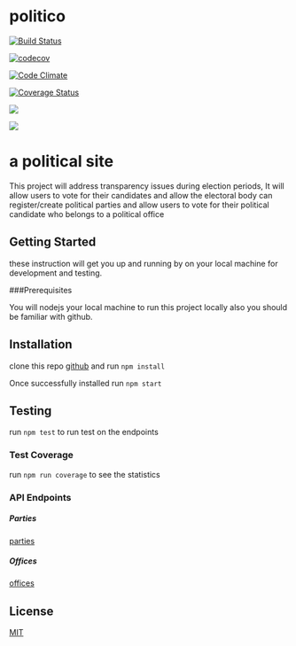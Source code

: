 # politico

[![Build Status](https://travis-ci.com/tatendamar/politico.svg?branch=develop)](https://travis-ci.com/tatendamar/politico)

[![codecov](https://codecov.io/gh/tatendamar/politico/branch/develop/graph/badge.svg)](https://codecov.io/gh/tatendamar/politico)

[![Code Climate](https://codeclimate.com/github/codeclimate/codeclimate/badges/gpa.svg)](https://codeclimate.com/github/tatendamar/politico)

[![Coverage Status](https://coveralls.io/repos/github/tatendamar/politico/badge.svg?branch=develop)](https://coveralls.io/github/tatendamar/politico?branch=develop)

![](https://img.shields.io/david/dev/tatendamar/politico.svg?style=flat)

![](https://img.shields.io/npm/l/express.svg?style=flat)

# a political site

This project will address transparency issues during election periods,
It will allow users to vote for their candidates and allow the electoral body can register/create political parties and allow users to vote for their political candidate who belongs to a political office

## Getting Started

these instruction will get you up and running by on your local machine for development and testing.

###Prerequisites

You will nodejs your local machine to run this project locally also you should be familiar with github.

## Installation

clone this repo [github](https://github.com/tatendamar/politico) and
run `npm install`

Once successfully installed run `npm start`

## Testing

run `npm test` to run test on the endpoints

### Test Coverage

run `npm run coverage` to see the statistics

### API Endpoints

##### Parties

[parties](https://blooming-island-55814.herokuapp.com/api/v1/parties)

##### Offices

[offices](https://blooming-island-55814.herokuapp.com/api/v1/offices)

## License

[MIT](https://choosealicense.com/licenses/mit/)
